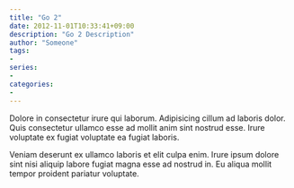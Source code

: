 ```yaml
---
title: "Go 2"
date: 2012-11-01T10:33:41+09:00
description: "Go 2 Description"
author: "Someone"
tags:
- 
series:
-
categories:
- 
---
```


Dolore in consectetur irure qui laborum. Adipisicing cillum ad laboris dolor. Quis consectetur ullamco esse ad mollit anim sint nostrud esse. Irure voluptate ex fugiat voluptate ea fugiat laboris.

Veniam deserunt ex ullamco laboris et elit culpa enim. Irure ipsum dolore sint nisi aliquip labore fugiat magna esse ad nostrud in. Eu aliqua mollit tempor proident pariatur voluptate.
